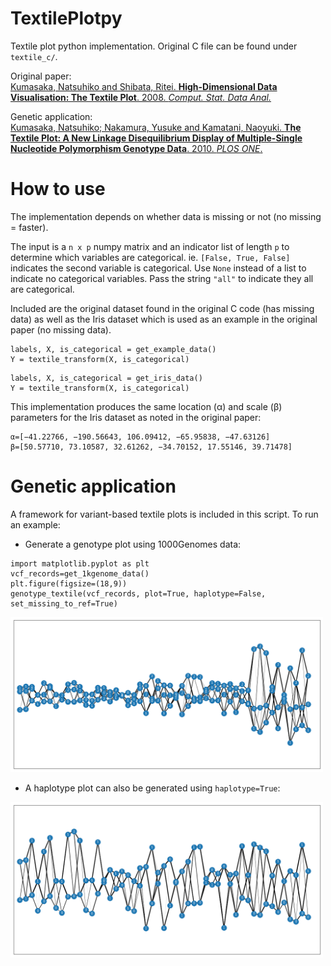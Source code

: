 # TextilePlotpy
Textile plot python implementation. Original C file can be found under `textile_c/`.

Original paper:\
[Kumasaka, Natsuhiko and Shibata, Ritei. **High-Dimensional Data Visualisation: The Textile Plot**. 2008. _Comput. Stat. Data Anal._](https://doi.org/10.1016/j.csda.2007.11.016)

Genetic application:\
[Kumasaka, Natsuhiko; Nakamura, Yusuke and Kamatani, Naoyuki. **The Textile Plot: A New Linkage Disequilibrium Display of Multiple-Single Nucleotide Polymorphism Genotype Data**. 2010. _PLOS ONE_.](https://doi.org/10.1371/journal.pone.0010207)

# How to use
The implementation depends on whether data is missing or not (no missing = faster).

The input is a `n x p` numpy matrix and an indicator list of length `p` to determine which variables are categorical.
ie. `[False, True, False]` indicates the second variable is categorical. Use `None` instead of a list to indicate no categorical variables. Pass the string `"all"` to indicate they all are categorical.

Included are the original dataset found in the original C code (has missing data) as well as the Iris dataset which is used as an example in the original paper (no missing data).

```
labels, X, is_categorical = get_example_data()
Y = textile_transform(X, is_categorical)
```

```
labels, X, is_categorical = get_iris_data()
Y = textile_transform(X, is_categorical)
```
This implementation produces the same location (α) and scale (β) parameters for the Iris dataset as noted in the original paper:
```
α=[−41.22766, −190.56643, 106.09412, −65.95838, −47.63126]
β=[50.57710, 73.10587, 32.61262, −34.70152, 17.55146, 39.71478]
```

# Genetic application
A framework for variant-based textile plots is included in this script. To run an example:

- Generate a genotype plot using 1000Genomes data:
```
import matplotlib.pyplot as plt
vcf_records=get_1kgenome_data()
plt.figure(figsize=(18,9))
genotype_textile(vcf_records, plot=True, haplotype=False, set_missing_to_ref=True)
```
<img src="https://raw.githubusercontent.com/ScottMastro/TextilePlotpy/main/img/genotypes.png" width="500px">

- A haplotype plot can also be generated using `haplotype=True`:

<img src="https://raw.githubusercontent.com/ScottMastro/TextilePlotpy/main/img/haplotypes.png" width="500px">
